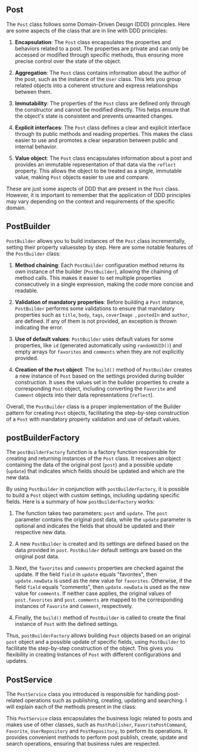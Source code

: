 ## Post

The `Post` class follows some Domain-Driven Design (DDD) principles. Here are some aspects of the class that are in line with DDD principles:

1. **Encapsulation**: The `Post` class encapsulates the properties and behaviors related to a post. The properties are private and can only be accessed or modified through specific methods, thus ensuring more precise control over the state of the object.

2. **Aggregation**: The `Post` class contains information about the author of the post, such as the instance of the `User` class. This lets you group related objects into a coherent structure and express relationships between them.

3. **Immutability**: The properties of the `Post` class are defined only through the constructor and cannot be modified directly. This helps ensure that the object's state is consistent and prevents unwanted changes.

4. **Explicit interfaces**: The `Post` class defines a clear and explicit interface through its public methods and reading properties. This makes the class easier to use and promotes a clear separation between public and internal behavior.

5. **Value object**: The `Post` class encapsulates information about a post and provides an immutable representation of that data via the `reflect` property. This allows the object to be treated as a single, immutable value, making `Post` objects easier to use and compare.

These are just some aspects of DDD that are present in the `Post` class. However, it is important to remember that the application of DDD principles may vary depending on the context and requirements of the specific domain.


## PostBuilder

`PostBuilder` allows you to build instances of the `Post` class incrementally, setting their property values ​​step by step. Here are some notable features of the `PostBuilder` class:

1. **Method chaining**: Each `PostBuilder` configuration method returns its own instance of the builder (`PostBuilder`), allowing the chaining of method calls. This makes it easier to set multiple properties consecutively in a single expression, making the code more concise and readable.

2. **Validation of mandatory properties**: Before building a `Post` instance, `PostBuilder` performs some validations to ensure that mandatory properties such as `title`, `body`, `tags`, `coverImage `, `postedIn` and `author`, are defined. If any of them is not provided, an exception is thrown indicating the error.

3. **Use of default values**: `PostBuilder` uses default values ​​for some properties, like `id` (generated automatically using `randomUUID()`) and empty arrays for `favorites` and `comments` when they are not explicitly provided.

4. **Creation of the `Post` object**: The `build()` method of `PostBuilder` creates a new instance of `Post` based on the settings provided during builder construction. It uses the values ​​set in the builder properties to create a corresponding `Post` object, including converting the `Favorite` and `Comment` objects into their data representations (`reflect`).

Overall, the `PostBuilder` class is a proper implementation of the Builder pattern for creating `Post` objects, facilitating the step-by-step construction of a `Post` with mandatory property validation and use of default values.


## postBuilderFactory

The `postBuilderFactory` function is a factory function responsible for creating and returning instances of the `Post` class. It receives an object containing the data of the original post (`post`) and a possible update (`update`) that indicates which fields should be updated and which are the new data.

By using `PostBuilder` in conjunction with `postBuilderFactory`, it is possible to build a `Post` object with custom settings, including updating specific fields. Here is a summary of how `postBuilderFactory` works:

1. The function takes two parameters: `post` and `update`. The `post` parameter contains the original post data, while the `update` parameter is optional and indicates the fields that should be updated and their respective new data.

2. A new `PostBuilder` is created and its settings are defined based on the data provided in `post`. `PostBuilder` default settings are based on the original post data.

3. Next, the `favorites` and `comments` properties are checked against the update. If the field `field` in `update` equals "favorites", then `update.newData` is used as the new value for `favorites`. Otherwise, if the field `field` equals "comments", then `update.newData` is used as the new value for `comments`. If neither case applies, the original values ​​of `post.favorites` and `post.comments` are mapped to the corresponding instances of `Favorite` and `Comment`, respectively.

4. Finally, the `build()` method of `PostBuilder` is called to create the final instance of `Post` with the defined settings.

Thus, `postBuilderFactory` allows building `Post` objects based on an original `post` object and a possible update of specific fields, using `PostBuilder` to facilitate the step-by-step construction of the object. This gives you flexibility in creating instances of `Post` with different configurations and updates.


## PostService

The `PostService` class you introduced is responsible for handling post-related operations such as publishing, creating, updating and searching. I will explain each of the methods present in the class:

This `PostService` class encapsulates the business logic related to posts and makes use of other classes, such as `PostPublisher`, `FavoritePostCommand`, `Favorite`, `UserRepository` and `PostRepository`, to perform its operations. It provides convenient methods to perform post publish, create, update and search operations, ensuring that business rules are respected.